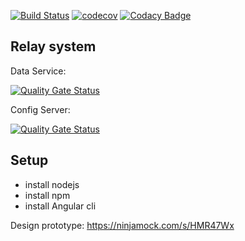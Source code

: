 [![Build Status](https://travis-ci.org/juncevich/relay-system.svg?branch=master)](https://travis-ci.org/juncevich/relay-system)
[![codecov](https://codecov.io/gh/juncevich/relay-system/branch/master/graph/badge.svg)](https://codecov.io/gh/juncevich/relay-system)
[![Codacy Badge](https://api.codacy.com/project/badge/Grade/fba092c64a384a2d84b54f222b972039)](https://www.codacy.com/app/juncevich/relay-system?utm_source=github.com&amp;utm_medium=referral&amp;utm_content=juncevich/relay-system&amp;utm_campaign=Badge_Grade)
## Relay system

Data Service:
 
[![Quality Gate Status](https://sonarcloud.io/api/project_badges/measure?project=relay-data-service&metric=alert_status)](https://sonarcloud.io/dashboard?id=relay-data-service)

Config Server: 

[![Quality Gate Status](https://sonarcloud.io/api/project_badges/measure?project=relay-config-server&metric=alert_status)](https://sonarcloud.io/dashboard?id=relay-config-server)


## Setup

* install nodejs
* install npm
* install Angular cli

Design prototype:
https://ninjamock.com/s/HMR47Wx

